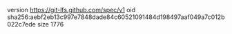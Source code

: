 version https://git-lfs.github.com/spec/v1
oid sha256:aebf2eb13c997e7848dade84c60521091484d198497aaf049a7c012b022c7ede
size 1776
